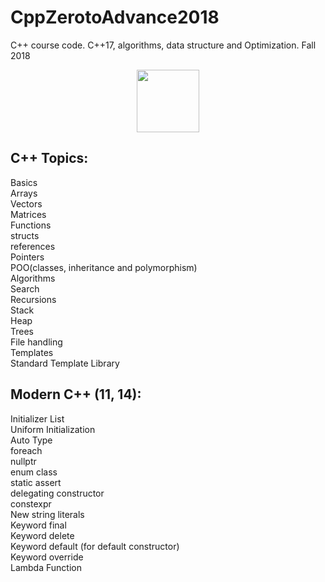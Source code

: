 # CppZerotoAdvance2018
C++ course code. C++17, algorithms, data structure and Optimization. Fall 2018
<p align="center"><img src="https://upload.wikimedia.org/wikipedia/commons/1/18/ISO_C%2B%2B_Logo.svg" width="100px"></p>

## C++ Topics:
 Basics\
 Arrays\
 Vectors\
 Matrices\
 Functions\
 structs\
 references\
 Pointers\
 POO(classes, inheritance and polymorphism)\
 Algorithms\
 Search\
 Recursions\
 Stack\
 Heap\
 Trees\
 File handling\
 Templates\
 Standard Template Library

## Modern C++ (11, 14):
Initializer List\
Uniform Initialization\
Auto Type\
foreach\
nullptr\
enum class\
static assert\
delegating constructor\
constexpr\
New string literals\
Keyword final\
Keyword delete\
Keyword default (for default constructor)\
Keyword override\
Lambda Function
